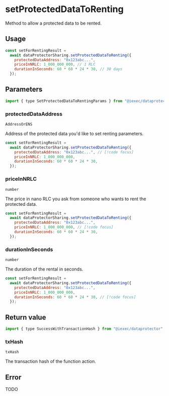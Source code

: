 # setProtectedDataToRenting

Method to allow a protected data to be rented.

## Usage

```js
const setForRentingResult =
  await dataProtectorSharing.setProtectedDataToRenting({
    protectedDataAddress: "0x123abc...",
    priceInNRLC: 1_000_000_000, // 1 RLC
    durationInSeconds: 60 * 60 * 24 * 30, // 30 days
  });
```

## Parameters

```js
import { type SetProtectedDataToRentingParams } from "@iexec/dataprotector";
```

### protectedDataAddress

`AddressOrENS`

Address of the protected data you'd like to set renting parameters.

```js
const setForRentingResult =
  await dataProtectorSharing.setProtectedDataToRenting({
    protectedDataAddress: "0x123abc...", // [!code focus]
    priceInNRLC: 1_000_000_000,
    durationInSeconds: 60 * 60 * 24 * 30,
  });
```

### priceInNRLC

`number`

The price in nano RLC you ask from someone who wants to rent the protected data.

```js
const setForRentingResult =
  await dataProtectorSharing.setProtectedDataToRenting({
    protectedDataAddress: "0x123abc...",
    priceInNRLC: 1_000_000_000, // [!code focus]
    durationInSeconds: 60 * 60 * 24 * 30,
  });
```

### durationInSeconds

`number`

The duration of the rental in seconds.

```js
const setForRentingResult =
  await dataProtectorSharing.setProtectedDataToRenting({
    protectedDataAddress: "0x123abc...",
    priceInNRLC: 1_000_000_000,
    durationInSeconds: 60 * 60 * 24 * 30, // [!code focus]
  });
```

## Return value

```js
import { type SuccessWithTransactionHash } from "@iexec/dataprotector";
```

### txHash

`txHash`

The transaction hash of the function action.

## Error

TODO
